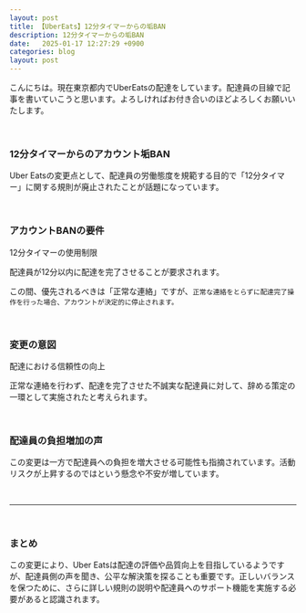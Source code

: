 ```yaml
---
layout: post
title: 【UberEats】12分タイマーからの垢BAN
description: 12分タイマーからの垢BAN
date:   2025-01-17 12:27:29 +0900
categories: blog
layout: post
---
```

こんにちは。現在東京都内でUberEatsの配達をしています。配達員の目線で記事を書いていこうと思います。よろしければお付き合いのほどよろしくお願いいたします。

<br>

### 12分タイマーからのアカウント垢BAN

Uber Eatsの変更点として、配達員の労働態度を規範する目的で「12分タイマー」に関する規則が廃止されたことが話題になっています。

<br>

### アカウントBANの要件

12分タイマーの使用制限

配達員が12分以内に配達を完了させることが要求されます。

この間、優先されるべきは「正常な連絡」ですが、`正常な連絡をとらずに配達完了操作を行った場合、アカウントが決定的に停止されます。`

<br>

### 変更の意図

配達における信頼性の向上

正常な連絡を行わず、配達を完了させた不誠実な配達員に対して、辞める策定の一環として実施されたと考えられます。

<br>

### 配達員の負担増加の声

この変更は一方で配達員への負担を増大させる可能性も指摘されています。活動リスクが上昇するのではという懸念や不安が増しています。

<br>

---

<br>

### まとめ

この変更により、Uber Eatsは配達の評価や品質向上を目指しているようですが、配達員側の声を聞き、公平な解決策を探ることも重要です。正しいバランスを保つために、さらに詳しい規則の説明や配達員へのサポート機能を実施する必要があると認識されます。